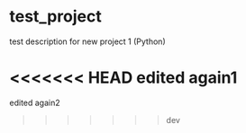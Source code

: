 # test_project
test description for new project 1 (Python)

<<<<<<< HEAD
edited again1
=======
edited again2
>>>>>>> dev
